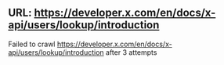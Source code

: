 URL: https://developer.x.com/en/docs/x-api/users/lookup/introduction
---
Failed to crawl https://developer.x.com/en/docs/x-api/users/lookup/introduction after 3 attempts